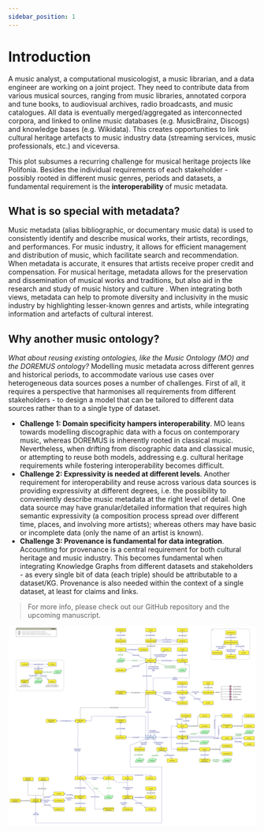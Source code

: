 ```yaml
---
sidebar_position: 1
---
```


# Introduction

A music analyst, a computational musicologist, a music librarian, and a data engineer are working on a joint project.
They need to contribute data from various musical sources, ranging from music libraries, annotated corpora and tune books, to audiovisual archives, radio broadcasts, and music catalogues.
All data is eventually merged/aggregated as interconnected corpora, and linked to online music databases (e.g. MusicBrainz, Discogs) and knowledge bases (e.g. Wikidata).
This creates opportunities to link cultural heritage artefacts to music industry data (streaming services, music professionals, etc.) and viceversa.

This plot subsumes a recurring challenge for musical heritage projects like Polifonia.
Besides the individual requirements of each stakeholder - possibly rooted in different music genres, periods and datasets, a fundamental requirement is the **interoperability** of music metadata.


## What is so special with metadata?
Music metadata (alias bibliographic, or documentary music data) is used to consistently identify and describe musical works, their artists, recordings, and performances.
For music industry, it allows for efficient management and distribution of music, which facilitate search and recommendation.
When metadata is accurate, it ensures that artists receive proper credit and compensation.
For musical heritage, metadata allows for the preservation and dissemination of musical works and traditions, but also aid in the research and study of music history and culture .
When integrating both views, metadata can help to promote diversity and inclusivity in the music industry by highlighting lesser-known genres and artists, while integrating information and artefacts of cultural interest.


## Why another music ontology?

*What about reusing existing ontologies, like the Music Ontology (MO) and the DOREMUS ontology?*
Modelling music metadata across different genres and historical periods, to accommodate various use cases over heterogeneous data sources poses a number of challenges.
First of all, it requires a perspective that harmonises all requirements from different stakeholders - to design a model that can be tailored to different data sources rather than to a single type of dataset.

- **Challenge 1: Domain specificity hampers interoperability**. MO leans towards modelling discographic data with a focus on contemporary music, whereas DOREMUS is inherently rooted in classical music. Nevertheless, when drifting from discographic data and classical music, or attempting to reuse both models, addressing e.g. cultural heritage requirements while fostering interoperability becomes difficult.
- **Challenge 2: Expressivity is needed at different levels**. Another requirement for interoperability and reuse across various data sources is providing expressivity at different degrees, i.e. the possibility to conveniently describe music metadata at the right level of detail. One data source may have granular/detailed information that requires high semantic expressivity (a composition process spread over different time, places, and involving more artists); whereas others may have basic or incomplete data (only the name of an artist is known).
- **Challenge 3: Provenance is fundamental for data integration**. Accounting for provenance is a central requirement for both cultural heritage and music industry. This becomes fundamental when integrating Knowledge Graphs from different datasets and stakeholders - as every single bit of data (each triple) should be attributable to a dataset/KG. Provenance is also needed within the context of a single dataset, at least for claims and links.

> For more info, please check out our GitHub repository and the upcoming manuscript.

![Overview of Music Meta](../../diagrams/music_meta.png)